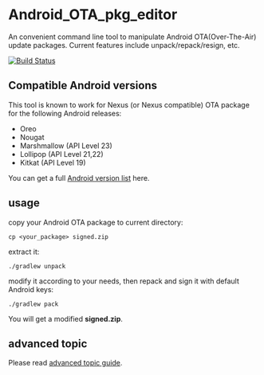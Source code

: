 # Android_OTA_pkg_editor
An convenient command line tool to manipulate Android OTA(Over-The-Air) update packages. Current features include unpack/repack/resign, etc.

[![Build Status](https://travis-ci.org/cfig/Android_OTA_pkg_editor.svg?branch=master)](https://travis-ci.org/cfig/Android_OTA_pkg_editor)

## Compatible Android versions

This tool is known to work for Nexus (or Nexus compatible) OTA package for the following Android releases:
 - Oreo
 - Nougat
 - Marshmallow (API Level 23)
 - Lollipop (API Level 21,22)
 - Kitkat (API Level 19)

You can get a full [Android version list](https://source.android.com/source/build-numbers.html) here.

## usage

copy your Android OTA package to current directory:

    cp <your_package> signed.zip

extract it:

    ./gradlew unpack

modify it according to your needs, then repack and sign it with default Android keys:

    ./gradlew pack

You will get a modified **signed.zip**.

## advanced topic
Please read [advanced topic guide](https://github.com/cfig/Android_OTA_pkg_editor/blob/master/README.expert.md).
